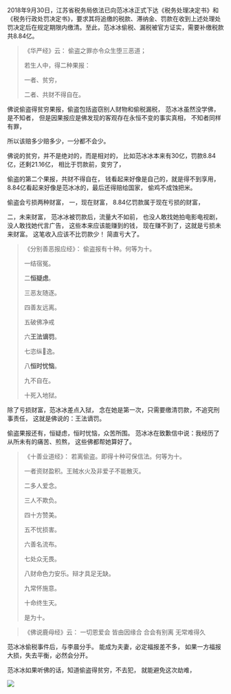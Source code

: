 2018年9月30日，江苏省税务局依法已向范冰冰正式下达《税务处理决定书》和《税务行政处罚决定书》，要求其将追缴的税款、滞纳金、罚款在收到上述处理处罚决定后在规定期限内缴清。至此，范冰冰偷税、漏税被官方证实，需要补缴税款共8.84亿。

> 《华严经》云： 
> 偷盗之罪亦令众生堕三恶道； 
> 
> 若生人中，得二种果报： 
> 
> 一者、贫穷，
> 
> 二者、共财不得自在。

佛说偷盗得贫穷果报，偷盗包括盗窃别人财物和偷税漏税，
范冰冰虽然没学佛，是不知者，
但是因果报应是佛发现的客观存在永恒不变的事实真相，
不知者同样有罪，

所以该赔多少赔多少，一分都不会少。

佛说的贫穷，并不是绝对的，而是相对的，
比如范冰冰本来有30亿，罚款8.84亿，还剩21.16亿，
相比于罚款前，变穷了，

偷盗的第二个果报，共财不得自在，
钱看起来好像是自己的，就是得不到享用，
8.84亿看起来好像是范冰冰的，最后还得赔给国家，
偷鸡不成蚀把米。

偷盗会亏损两种财富，
一，现在财富，
8.84亿罚款属于现在亏损的财富，

二，未来财富，
范冰冰被罚款后，流量大不如前，
也没人敢找她拍电影电视剧，没人敢找她代言广告，
这些本来应该能赚到的钱，
现在赚不到了，这就是亏损未来财富。
这笔收入应该不比罚款少！
简直亏大了。

> 《分别善恶报应经》：
> 偷盗报有十种。何等为十。
> 
> 一结宿冤。
> 
> 二**恒疑虑**。
> 
> 三恶友随逐。
> 
> 四善友远离。
> 
> 五破佛净戒
> 
> 六**王法谪罚**。
> 
> 七恣纵𢠽逸。
> 
> 八**恒时忧恼**。
> 
> 九不自在。
> 
> 十死入地狱。

除了亏损财富，范冰冰差点入狱，
念在她是第一次，只需要缴清罚款，不追究刑事责任，
这就是佛说的：王法谪罚。

偷盗果报还有，恒疑虑，恒时忧恼，众苦所围。
范冰冰在致歉信中说：我经历了从所未有的痛苦、煎熬，
这些佛都帮她算好了。

> 《十善业道经》：
> 若离偷盗。即得十种可保信法。何等为十。
> 
> 一者资财盈积。王贼水火及非爱子不能散灭。
> 
> 二多人爱念。
> 
> 三人不欺负。
> 
> 四十方赞美。
> 
> 五不忧损害。
> 
> 六善名流布。
> 
> 七处众无畏。
> 
> 八财命色力安乐。辩才具足无缺。
> 
> 九常怀施意。
> 
> 十命终生天。
> 
> 是为十。

> 《佛说鹿母经》云： 
> 一切恩爱会 皆由因缘合 
> 合会有别离 无常难得久

范冰冰偷税事件后，与李晨分手。
能成为夫妻，必定福报差不多，
如果一方福报大损，失去平衡，必然会分开。

范冰冰如果听佛的话，知道偷盗得贫穷，不去犯，
就能避免这次劫难，

![](images/范冰冰致歉信.jpg)




